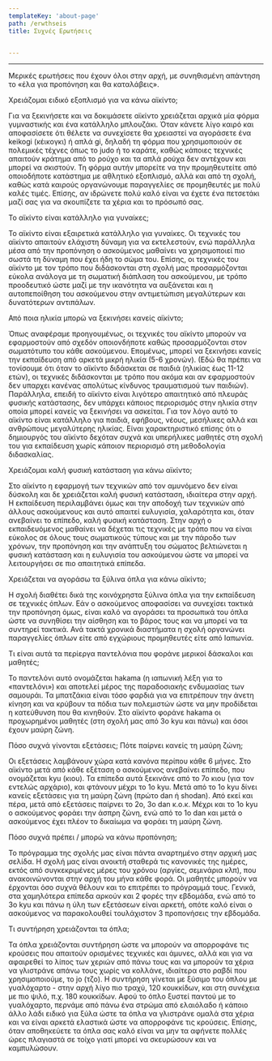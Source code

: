 ```yaml
---
templateKey: 'about-page'
path: /erwthseis
title: Συχνές Ερωτήσεις


---
```

---
Μερικές ερωτήσεις που έχουν όλοι στην αρχή, με συνηθισμένη απάντηση το «έλα για προπόνηση και θα καταλάβεις».

Χρειάζομαι ειδικό εξοπλισμό για να κάνω αϊκίντο;

Για να ξεκινήσετε και να δοκιμάσετε αϊκίντο χρειάζεται αρχικά μία φόρμα γυμναστικής και ένα κατάλληλο μπλουζάκι. Όταν κάνετε λίγο καιρό και αποφασίσετε ότι θέλετε να συνεχίσετε θα χρειαστεί να αγοράσετε ένα keikogi (κέικογκι) ή απλά gi, δηλαδή τη φόρμα που χρησιμοποιούν σε πολεμικές τέχνες όπως το judo ή το καράτε, καθώς κάποιες τεχνικές απαιτούν κράτημα από το ρούχο και τα απλά ρούχα δεν αντέχουν και μπορεί να σκιστούν. Τη φόρμα αυτήν μπορείτε να την προμηθευτείτε από οποιοδήποτε κατάστημα με αθλητικό εξοπλισμό, αλλά και από τη σχολή, καθώς κατά καιρούς οργανώνουμε παραγγελίες σε προμηθευτές με πολύ καλές τιμές. Επίσης, αν ιδρώνετε πολύ καλό είναι να έχετε ένα πετσετάκι μαζί σας για να σκουπίζετε τα χέρια και το πρόσωπό σας.

Το αϊκίντο είναι κατάλληλο για γυναίκες;

Το αϊκίντο είναι εξαιρετικά κατάλληλο για γυναίκες. Οι τεχνικές του αϊκίντο απαιτούν ελάχιστη δύναμη για να εκτελεστούν, ενώ παράλληλα μέσα από την προπόνηση ο ασκούμενος μαθαίνει να χρησιμοποιεί πιο σωστά τη δύναμη που έχει ήδη το σώμα του. Επίσης, οι τεχνικές του αϊκίντο με τον τρόπο που διδάσκονται στη σχολή μας προσαρμόζονται εύκολα ανάλογα με τη σωματική διάπλαση του ασκούμενου, με τρόπο προοδευτικό ώστε μαζί με την ικανότητα να αυξάνεται και η αυτοπεποίθηση του ασκούμενου στην αντιμετώπιση μεγαλύτερων και δυνατότερων αντιπάλων.


Από ποια ηλικία μπορώ να ξεκινήσει κανείς αϊκίντο;

Όπως αναφέραμε προηγουμένως, οι τεχνικές του αϊκίντο μπορούν να εφαρμοστούν από σχεδόν οποιονδήποτε καθώς προσαρμόζονται στον σωματότυπο του κάθε ασκούμενου. Επομένως, μπορεί να ξεκινήσει κανείς την εκπαίδευση από αρκετά μικρή ηλικία (5-6 χρονών). (Εδώ θα πρέπει να τονίσουμε ότι όταν το αϊκίντο διδάσκεται σε παιδιά (ηλικίας έως 11-12 ετών), οι τεχνικές διδάσκονται με τρόπο που ακόμα και αν εφαρμοστούν δεν υπαρχει κανένας απολύτως κίνδυνος τραυματισμού των παιδιών). Παράλληλα, επειδή το αϊκίντο είναι λιγότερο απαιτητικό από πλευράς φυσικής κατάστασης, δεν υπάρχει κάποιος περιορισμός στην ηλικία στην οποία μπορεί κανείς να ξεκινήσει να ασκείται. Για τον λόγο αυτό το αϊκίντο είναι κατάλληλο για παιδιά, εφήβους, νέους, μεσήλικες αλλά και ανθρώπους μεγαλύτερης ηλικίας. Είναι χαρακτηριστικό επίσης ότι ο δημιουργός του αϊκίντο δεχόταν συχνά και υπερήλικες μαθητές στη σχολή του για εκπαίδευση χωρίς κάποιον περιορισμό στη μεθοδολογία διδασκαλίας.


Χρειάζομαι καλή φυσική κατάσταση για κάνω αϊκίντο;

Στο αϊκίντο η εφαρμογή των τεχνικών από τον αμυνόμενο δεν είναι δύσκολη και δε χρειάζεται καλή φυσική κατάσταση, ιδιαίτερα στην αρχή. Η εκπαίδευση περιλαμβάνει όμως και την αποδοχή των τεχνικών από άλλους ασκούμενους και αυτό απαιτεί ευλυγισία, χαλαρότητα και, όταν ανεβαίνει το επίπεδο, καλή φυσική κατάσταση. Στην αρχή ο εκπαιδευόμενος μαθαίνει να δέχεται τις τεχνικές με τρόπο που να είναι εύκολος σε όλους τους σωματικούς τύπους και με την πάροδο των χρόνων, την προπόνηση και την ανάπτυξη του σώματος βελτιώνεται η φυσική κατάσταση και η ευλυγισία του ασκούμενου ώστε να μπορεί να λειτουργήσει σε πιο απαιτητικά επίπεδα.


Χρειάζεται να αγοράσω τα ξύλινα όπλα για κάνω αϊκίντο;

Η σχολή διαθέτει δικά της κοινόχρηστα ξύλινα όπλα για την εκπαίδευση σε τεχνικές όπλων. Εάν ο ασκούμενος αποφασίσει να συνεχίσει τακτικά την προπόνηση όμως, είναι καλό να αγοράσει τα προσωπικά του όπλα ώστε να συνηθίσει την αίσθηση και το βάρος τους και να μπορεί να τα συντηρεί τακτικά. Ανά τακτά χρονικά διαστήματα η σχολή οργανώνει παραγγελίες όπλων είτε από εγχώριους προμηθευτές είτε από Ιαπωνία.


Τι είναι αυτά τα περίεργα παντελόνια που φοράνε μερικοί δάσκαλοι και μαθητές;

Το παντελόνι αυτό ονομάζεται hakama (η ιαπωνική λέξη για το «παντελόνι») και αποτελεί μέρος της παραδοσιακής ενδυμασίας των σαμουράι. Τα μπατζάκια είναι τόσο φαρδιά για να επιτρέπουν την άνετη κίνηση και να κρύβουν τα πόδια των πολεμιστών ώστε να μην προδίδεται η κατεύθυνση που θα κινηθούν. Στο αϊκίντο φοράνε hakama οι προχωρημένοι μαθητές (στη σχολή μας από 3ο kyu και πάνω) και όσοι έχουν μαύρη ζώνη.


Πόσο συχνά γίνονται εξετάσεις; Πότε παίρνει κανείς τη μαύρη ζώνη;

Οι εξετάσεις λαμβάνουν χώρα κατά κανόνα περίπου κάθε 6 μήνες. Στο αϊκίντο μετά από κάθε εξέταση ο ασκούμενος ανεβαίνει επίπεδο, που ονομάζεται kyu (κιου). Τα επίπεδα αυτά ξεκινάνε από το 7ο κιου (για τον εντελώς αρχάριο), και φτάνουν μέχρι το 1ο kyu. Μετά από το 1ο kyu δίνει κανείς εξετάσεις για τη μαύρη ζώνη (πρώτο dan ή shodan). Από εκεί και πέρα, μετά από εξετάσεις παίρνει το 2ο, 3ο dan κ.ο.κ. Μέχρι και το 1ο kyu ο ασκούμενος φοράει την άσπρη ζώνη, ενώ από το 1ο dan και μετά ο ασκούμενος έχει πλέον το δικαίωμα να φοράει τη μαύρη ζώνη.


Πόσο συχνά πρέπει / μπορώ να κάνω προπόνηση;

Το πρόγραμμα της σχολής μας είναι πάντα αναρτημένο στην αρχική μας σελίδα. Η σχολή μας είναι ανοικτή σταθερά τις κανονικές της ημέρες, εκτός από συγκεκριμένες μέρες του χρόνου (αργίες, σεμινάρια κλπ), που ανακοινώνονται στην αρχή του μήνα κάθε φορά. Οι μαθητές μπορούν να έρχονται όσο συχνά θέλουν και το επιτρέπει το πρόγραμμά τους. Γενικά, στα χαμηλότερα επίπεδα αρκούν και 2 φορές την εβδομάδα, ενώ από το 3ο kyu και πάνω η ύλη των εξετάσεων είναι αρκετή, οπότε καλό είναι ο ασκούμενος να παρακολουθεί τουλάχιστον 3 προπονήσεις την εβδομάδα.


Τι συντήρηση χρειάζονται τα όπλα;

Τα όπλα χρειάζονται συντήρηση ώστε να μπορούν να απορροφάνε τις κρούσεις που απαιτούν ορισμένες τεχνικές και άμυνες, αλλά και για να αφαιρεθεί το λίπος των χεριών από πάνω τους και να μπορούν τα χέρια να γλιστράνε απάνω τους χωρίς να κολλάνε, ιδιαίτερα στο ραβδί που χρησιμοποιούμε, το jo (τζο). Η συντήρηση γίνεται με ξύσιμο του όπλου με γυαλόχαρτο - στην αρχή λίγο πιο τραχύ, 120 κουκκίδων, και στη συνέχεια με πιο ψιλό, π.χ. 180 κουκκίδων. Αφού το όπλο ξυστεί παντού με το γυαλόχαρτο, περνάμε από πάνω ένα στρώμα από ελαιόλαδο ή κάποιο άλλο λάδι ειδικό για ξύλα ώστε τα όπλα να γλιστράνε ομαλά στα χέρια και να είναι αρκετά ελαστικά ώστε να απορροφάνε τις κρούσεις. Επίσης, όταν αποθηκεύετε τα όπλα σας καλό είναι να μην τα αφήνετε πολλές ώρες πλαγιαστά σε τοίχο γιατί μπορεί να σκευρώσουν και να καμπυλώσουν.

